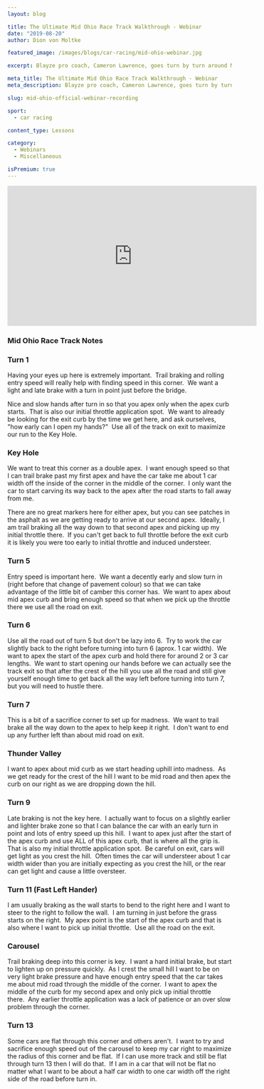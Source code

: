 ```yaml
---
layout: blog

title: The Ultimate Mid Ohio Race Track Walkthrough - Webinar
date: "2019-08-20"
author: Dion von Moltke

featured_image: /images/blogs/car-racing/mid-ohio-webinar.jpg

excerpt: Blayze pro coach, Cameron Lawrence, goes turn by turn around Mid Ohio and gives drivers everything they need to know from racing lines to strategy to setting up overtaking opportunities.

meta_title: The Ultimate Mid Ohio Race Track Walkthrough - Webinar
meta_description: Blayze pro coach, Cameron Lawrence, goes turn by turn around Mid Ohio Raceway and gives drivers everything they need to know from racing lines to strategy to setting up overtaking opportunities.

slug: mid-ohio-official-webinar-recording

sport:
  - car racing

content_type: Lessons

category:
  - Webinars
  - Miscellaneous 

isPremium: true
---
```


<iframe title="Blog iFrame" id="videoIframe" width="560" height="315" src="https://www.youtube.com/embed/2rkTBVtLEvo" frameborder="0" allow="accelerometer; autoplay; encrypted-media; gyroscope; picture-in-picture" allowfullscreen></iframe>

### Mid Ohio Race Track Notes

### Turn 1

Having your eyes up here is extremely important.  Trail braking and rolling entry speed will really help with finding speed in this corner.  We want a light and late brake with a turn in point just before the bridge.

Nice and slow hands after turn in so that you apex only when the apex curb starts.  That is also our initial throttle application spot.  We want to already be looking for the exit curb by the time we get here, and ask ourselves, "how early can I open my hands?"  Use all of the track on exit to maximize our run to the Key Hole.

### Key Hole

We want to treat this corner as a double apex.  I want enough speed so that I can trail brake past my first apex and have the car take me about 1 car width off the inside of the corner in the middle of the corner.  I only want the car to start carving its way back to the apex after the road starts to fall away from me.

There are no great markers here for either apex, but you can see patches in the asphalt as we are getting ready to arrive at our second apex.  Ideally, I am trail braking all the way down to that second apex and picking up my initial throttle there.  If you can't get back to full throttle before the exit curb it is likely you were too early to initial throttle and induced understeer.

### Turn 5

Entry speed is important here.  We want a decently early and slow turn in (right before that change of pavement colour) so that we can take advantage of the little bit of camber this corner has.  We want to apex about mid apex curb and bring enough speed so that when we pick up the throttle there we use all the road on exit.

### Turn 6

Use all the road out of turn 5 but don't be lazy into 6.  Try to work the car slightly back to the right before turning into turn 6 (aprox. 1 car width).  We want to apex the start of the apex curb and hold there for around 2 or 3 car lengths.  We want to start opening our hands before we can actually see the track exit so that after the crest of the hill you use all the road and still give yourself enough time to get back all the way left before turning into turn 7, but you will need to hustle there.

### Turn 7

This is a bit of a sacrifice corner to set up for madness.  We want to trail brake all the way down to the apex to help keep it right.  I don't want to end up any further left than about mid road on exit.

### Thunder Valley

I want to apex about mid curb as we start heading uphill into madness.  As we get ready for the crest of the hill I want to be mid road and then apex the curb on our right as we are dropping down the hill.

### Turn 9

Late braking is not the key here.  I actually want to focus on a slightly earlier and lighter brake zone so that I can balance the car with an early turn in point and lots of entry speed up this hill.  I want to apex just after the start of the apex curb and use ALL of this apex curb, that is where all the grip is.  That is also my initial throttle application spot.  Be careful on exit, cars will get light as you crest the hill.  Often times the car will understeer about 1 car width wider than you are initially expecting as you crest the hill, or the rear can get light and cause a little oversteer.

### Turn 11 (Fast Left Hander)

I am usually braking as the wall starts to bend to the right here and I want to steer to the right to follow the wall.  I am turning in just before the grass starts on the right.  My apex point is the start of the apex curb and that is also where I want to pick up initial throttle.  Use all the road on the exit.

### Carousel

Trail braking deep into this corner is key.  I want a hard initial brake, but start to lighten up on pressure quickly.  As I crest the small hill I want to be on very light brake pressure and have enough entry speed that the car takes me about mid road through the middle of the corner.  I want to apex the middle of the curb for my second apex and only pick up initial throttle there.  Any earlier throttle application was a lack of patience or an over slow problem through the corner.

### Turn 13

Some cars are flat through this corner and others aren't.  I want to try and sacrifice enough speed out of the carousel to keep my car right to maximize the radius of this corner and be flat.  If I can use more track and still be flat through turn 13 then I will do that.  If I am in a car that will not be flat no matter what I want to be about a half car width to one car width off the right side of the road before turn in.
